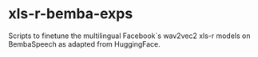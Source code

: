 # xls-r-bemba-exps
Scripts to finetune the multilingual Facebook`s wav2vec2 xls-r models on BembaSpeech as adapted from HuggingFace.
